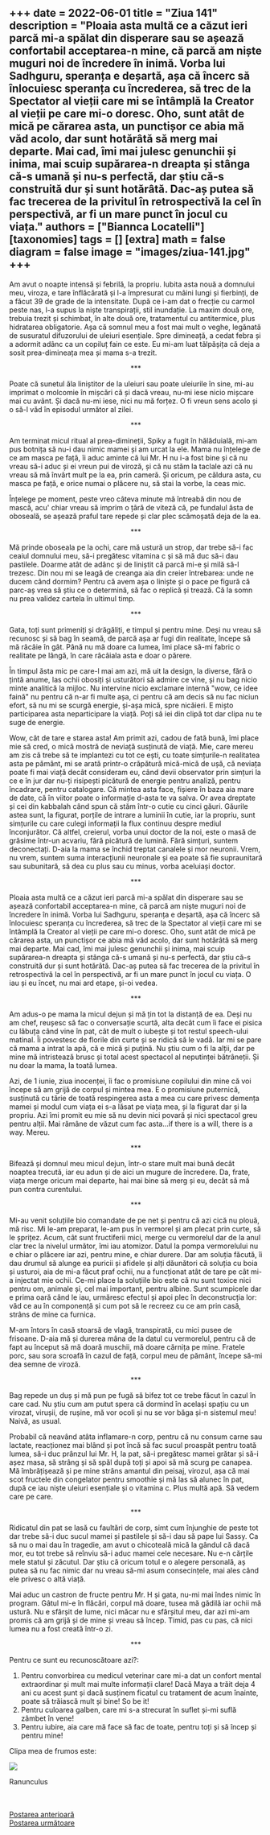 
+++
date = 2022-06-01
title = "Ziua 141"
description = "Ploaia asta multă ce a căzut ieri parcă mi-a spălat din disperare sau se așează confortabil acceptarea-n mine, că parcă am niște muguri noi de încredere în inimă. Vorba lui Sadhguru, speranța e deșartă, așa că încerc să înlocuiesc speranța cu încrederea, să trec de la Spectator al vieții care mi se întâmplă la Creator al vieții pe care mi-o doresc. Oho, sunt atât de mică pe cărarea asta, un punctișor ce abia mă văd acolo, dar sunt hotărâtă să merg mai departe. Mai cad, îmi mai julesc genunchii și inima, mai scuip supărarea-n dreapta și stânga că-s umană și nu-s perfectă, dar știu că-s construită dur și sunt hotărâtă. Dac-aș putea să fac trecerea de la privitul în retrospectivă la cel în perspectivă, ar fi un mare punct în jocul cu viața."
authors = ["Biannca Locatelli"]
[taxonomies]
tags = []
[extra]
math = false
diagram = false
image = "images/ziua-141.jpg"
+++
---

Am avut o noapte intensă și febrilă, la propriu. Iubita asta nouă a domnului meu, viroza, e tare înflăcărată și l-a împresurat cu mâini lungi și fierbinți, de a făcut 39 de grade de la intensitate. După ce i-am dat o frecție cu carmol peste nas, l-a supus la niște transpirații, stil inundație. La maxim două ore, trebuia trezit și schimbat, în alte două ore, tratamentul cu antitermice, plus hidratarea obligatorie. Așa că somnul meu a fost mai mult o veghe, legănată de susuratul difuzorului de uleiuri esențiale. Spre dimineață, a cedat febra și a adormit adânc ca un copiluț fain ce este. Eu mi-am luat tălpășița că deja a sosit prea-dimineața mea și mama s-a trezit.

<p style="text-align: center;">***</p>

Poate că sunetul ăla liniștitor de la uleiuri sau poate uleiurile în sine, mi-au imprimat o molcomie în mișcări că și dacă vreau, nu-mi iese nicio mișcare mai cu avânt. Și dacă nu-mi iese, nici nu mă forțez. O fi vreun sens acolo și o să-l văd în episodul următor al zilei.

<p style="text-align: center;">***</p>

Am terminat micul ritual al prea-dimineții, Spiky a fugit în hălăduială, mi-am pus botnița să nu-i dau nimic mamei și am urcat la ele. Mama nu înțelege de ce am masca pe față, îi aduc aminte că lui Mr. H nu i-a fost bine și că nu vreau să-i aduc și ei vreun pui de viroză, și că nu stăm la taclale azi că nu vreau să mă învârt mult pe la ea, prin cameră. Și oricum, pe căldura asta, cu masca pe față, e orice numai o plăcere nu, să stai la vorbe, la ceas mic.

Înțelege pe moment, peste vreo câteva minute mă întreabă din nou de mască, acu' chiar vreau să imprim o țâră de viteză că, pe fundalul ăsta de oboseală, se așează praful tare repede și clar plec scămoșată deja de la ea.

<p style="text-align: center;">***</p>

Mă prinde oboseala pe la ochi, care mă ustură un strop, dar trebe să-i fac ceaiul domnului meu, să-i pregătesc vitamina c și să mă duc să-i dau pastilele. Doarme atât de adânc și de liniștit că parcă mi-e și milă să-l trezesc. Din nou mi se leagă de creanga aia din creier întrebarea: unde ne ducem când dormim? Pentru că avem așa o liniște și o pace pe figură că parc-aș vrea să știu ce o determină, să fac o replică și trează. Că la somn nu prea validez cartela în ultimul timp.

<p style="text-align: center;">***</p>

Gata, toți sunt primeniți și drăgăliți, e timpul și pentru mine. Deși nu vreau să recunosc și să bag în seamă, de parcă așa ar fugi din realitate, începe să mă râcâie în gât. Până nu mă doare ca lumea, îmi place să-mi fabric o realitate pe lângă, în care râcâiala asta e doar o părere.

În timpul ăsta mic pe care-l mai am azi, mă uit la design, la diverse, fără o țintă anume, las ochii obosiți și usturători să admire ce vine, și nu bag nicio minte analitică la mijloc. Nu intervine nicio exclamare internă "wow, ce idee faină" nu pentru că n-ar fi multe așa, ci pentru că am decis să nu fac niciun efort, să nu mi se scurgă energie, și-așa mică, spre nicăieri. E mișto participarea asta neparticipare la viață. Poți să iei din clipă tot dar clipa nu te suge de energie.

Wow, cât de tare e starea asta! Am primit azi, cadou de fată bună, îmi place mie să cred, o mică mostră de neviață susținută de viață. Mie, care mereu am zis că trebe să te implantezi cu tot ce ești, cu toate simțurile-n realitatea asta pe pământ, mi se arată printr-o crăpătură mică-mică de ușă, că neviața poate fi mai viață decât consideram eu, când devii observator prin simțuri la ce e în jur dar nu-ți risipești picătură de energie pentru analiză, pentru încadrare, pentru catalogare. Că mintea asta face, fișiere în baza aia mare de date, că în viitor poate o informație d-asta te va salva. Or avea dreptate și cei din kabbalah când spun că stăm într-o cutie cu cinci găuri. Găurile astea sunt, la figurat, porțile de intrare a luminii în cutie, iar la propriu, sunt simțurile cu care culegi informații la flux continuu despre mediul înconjurător. Că altfel, creierul, vorba unui doctor de la noi, este o masă de grăsime într-un acvariu, fără picătură de lumină. Fără simțuri, suntem deconectați. D-aia la mama se închid treptat canalele și mor neuronii. Vrem, nu vrem, suntem suma interacțiunii neuronale și ea poate să fie supraunitară sau subunitară, să dea cu plus sau cu minus, vorba aceluiași doctor.

<p style="text-align: center;">***</p>

Ploaia asta multă ce a căzut ieri parcă mi-a spălat din disperare sau se așează confortabil acceptarea-n mine, că parcă am niște muguri noi de încredere în inimă. Vorba lui Sadhguru, speranța e deșartă, așa că încerc să înlocuiesc speranța cu încrederea, să trec de la Spectator al vieții care mi se întâmplă la Creator al vieții pe care mi-o doresc. Oho, sunt atât de mică pe cărarea asta, un punctișor ce abia mă văd acolo, dar sunt hotărâtă să merg mai departe. Mai cad, îmi mai julesc genunchii și inima, mai scuip supărarea-n dreapta și stânga că-s umană și nu-s perfectă, dar știu că-s construită dur și sunt hotărâtă. Dac-aș putea să fac trecerea de la privitul în retrospectivă la cel în perspectivă, ar fi un mare punct în jocul cu viața. O iau și eu încet, nu mai ard etape, și-oi vedea.

<p style="text-align: center;">***</p>

Am adus-o pe mama la micul dejun și mă țin tot la distanță de ea. Deși nu am chef, reușesc să fac o conversație scurtă, alta decât cum îi face ei pisica cu lăbuța când vine în pat, cât de mult o iubește și tot restul speech-ului matinal. Îi povestesc de florile din curte și se ridică să le vadă. Iar mi se pare că mama a intrat la apă, că e mică și puțină. Nu știu cum o fi la alții, dar pe mine mă intristează brusc și total acest spectacol al neputinței bătrâneții. Și nu doar la mama, la toată lumea.

Azi, de 1 iunie, ziua inocenței, îi fac o promisiune copilului din mine că voi începe să am grijă de corpul și mintea mea. E o promisiune puternică, susținută cu tărie de toată respingerea asta a mea cu care privesc demența mamei și modul cum viața ei s-a lăsat pe viața mea, și la figurat dar și la propriu. Azi îmi promit eu mie să nu devin nici povară și nici spectacol greu pentru alții. Mai rămâne de văzut cum fac asta…if there is a will, there is a way. Mereu.

<p style="text-align: center;">***</p>

Bifează și domnul meu micul dejun, într-o stare mult mai bună decât noaptea trecută, iar eu adun și de aici un mugure de încredere. Da, frate, viața merge oricum mai departe, hai mai bine să merg și eu, decât să mă pun contra curentului.

<p style="text-align: center;">***</p>

Mi-au venit soluțiile bio comandate de pe net și pentru că azi cică nu plouă, mă risc. Mi le-am preparat, le-am pus în vermorel și am plecat prin curte, să le șprițez. Acum, cât sunt fructiferii mici, merge cu vermorelul dar de la anul clar trec la nivelul următor, îmi iau atomizor. Datul la pompa vermorelului nu e chiar o plăcere iar azi, pentru mine, e chiar durere. Dar am soluția făcută, îi dau drumul să alunge ea puricii și afidele și alți dăunători că soluția cu boia și usturoi, aia de mi-a făcut praf ochii, nu a funcționat atât de tare pe cât mi-a injectat mie ochii. Ce-mi place la soluțiile bio este că nu sunt toxice nici pentru om, animale și, cel mai important, pentru albine. Sunt scumpicele dar e prima oară când le iau, urmăresc efectul și apoi plec în deconstrucția lor: văd ce au în componență și cum pot să le recreez cu ce am prin casă, strâns de mine ca furnica.

M-am întors în casă stoarsă de vlagă, transpirată, cu mici pusee de frisoane. D-aia mă și durerea mâna de la datul cu vermorelul, pentru că de fapt au început să mă doară muschii, mă doare cărnița pe mine. Fratele porc, sau sora scroafă în cazul de față, corpul meu de pământ, începe să-mi dea semne de viroză.

<p style="text-align: center;">***</p>

Bag repede un duș și mă pun pe fugă să bifez tot ce trebe făcut în cazul în care cad. Nu știu cum am putut spera că dormind în același spațiu cu un virozat, virușii, de rușine, mă vor ocoli și nu se vor băga și-n sistemul meu! Naivă, as usual.

Probabil că neavând atâta inflamare-n corp, pentru că nu consum carne sau lactate, reacționez mai blând și pot încă să fac sucul proaspăt pentru toată lumea, să-i duc prânzul lui Mr. H, la pat, să-i pregătesc mamei grătar și să-i așez masa, să strâng și să spăl după toți și apoi să mă scurg pe canapea. Mă îmbrățișează și pe mine strâns amantul din peisaj, virozul, așa că mai scot fructele din congelator pentru smoothie și mă las să alunec în pat, după ce iau niște uleiuri esențiale și o vitamina c. Plus multă apă. Să vedem care pe care.

<p style="text-align: center;">***</p>

Ridicatul din pat se lasă cu faultări de corp, simt cum înjunghie de peste tot dar trebe să-i duc sucul mamei și pastilele și să-i dau să pape lui Sassy. Ca să nu o mai dau în tragedie, am avut o chicoteală mică la gândul că dacă mor, eu tot trebe să reînviu să-i aduc mamei cele necesare. Nu e-n cărțile mele statul și zăcutul. Dar știu că oricum totul e o alegere personală, aș putea să nu fac nimic dar nu vreau să-mi asum consecințele, mai ales când ele privesc o altă viață.

Mai aduc un castron de fructe pentru Mr. H și gata, nu-mi mai îndes nimic în program. Gâtul mi-e în flăcări, corpul mă doare, tusea mă gădilă iar ochii mă ustură. Nu e sfârșit de lume, nici măcar nu e sfârșitul meu, dar azi mi-am promis că am grijă și de mine și vreau să încep. Timid, pas cu pas, că nici lumea nu a fost creată într-o zi.

<p style="text-align: center;">***</p>

Pentru ce sunt eu recunoscătoare azi?:
1. Pentru convorbirea cu medicul veterinar care mi-a dat un confort mental extraordinar și mult mai multe informații clare! Dacă Maya a trăit deja 4 ani cu acest șunt și dacă susținem ficatul cu tratament de acum înainte, poate să trăiască mult și bine! So be it!
2. Pentru culoarea galben, care mi s-a strecurat în suflet și-mi suflă zâmbet în vene!
3. Pentru iubire, aia care mă face să fac de toate, pentru toți și să încep și pentru mine!

Clipa mea de frumos este:

<div class="flex justify-center">
  <img src="images/ranunculus.jpeg" />
</div>

Ranunculus

<br/>

<br/>

<div class="flex justify-between">
  <div>
    <a href="/blog/ziua-140/">Postarea anterioară</a>
  </div>
  <div>
    <a href="/blog/ziua-142/">Postarea următoare</a>
  </div>
</div>
